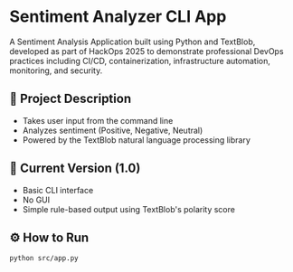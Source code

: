 # Sentiment Analyzer CLI App

A Sentiment Analysis Application built using Python and TextBlob, developed as part of HackOps 2025 to demonstrate professional DevOps practices including CI/CD, containerization, infrastructure automation, monitoring, and security.

## 📜 Project Description

- Takes user input from the command line
- Analyzes sentiment (Positive, Negative, Neutral)
- Powered by the TextBlob natural language processing library

## 📂 Current Version (1.0)

- Basic CLI interface
- No GUI
- Simple rule-based output using TextBlob's polarity score

## ⚙️ How to Run

```bash
python src/app.py
